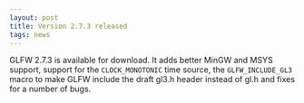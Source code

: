 ```yaml
---
layout: post
title: Version 2.7.3 released
tags: news
---
```


GLFW 2.7.3 is available for download.  It adds better MinGW and MSYS
support, support for the `CLOCK_MONOTONIC` time source, the
`GLFW_INCLUDE_GL3` macro to make GLFW include the draft gl3.h
header instead of gl.h and fixes for a number of bugs.

